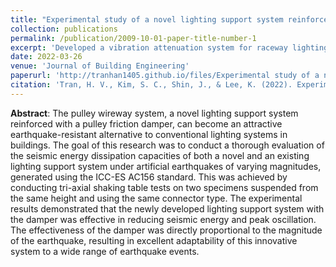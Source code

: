```yaml
---
title: "Experimental study of a novel lighting support system reinforced with a pulley friction damper"
collection: publications
permalink: /publication/2009-10-01-paper-title-number-1
excerpt: 'Developed a vibration attenuation system for raceway lighting, integrating a pulley friction damper to enhance earthquake survivability, in partnership with Sehong Inc, Ltd.'
date: 2022-03-26
venue: 'Journal of Building Engineering'
paperurl: 'http://tranhan1405.github.io/files/Experimental study of a novel lighting support system reinforced with a pulley friction damper.pdf'
citation: 'Tran, H. V., Kim, S. C., Shin, J., & Lee, K. (2022). Experimental study of a novel lighting support system reinforced with a pulley friction damper. Journal of Building Engineering, 52, 104385.'
---
```

**Abstract**: The pulley wireway system, a novel lighting support system reinforced with a pulley friction damper, can become an attractive earthquake-resistant alternative to conventional lighting systems in buildings. The goal of this research was to conduct a thorough evaluation of the seismic energy dissipation capacities of both a novel and an existing lighting support system under artificial earthquakes of varying magnitudes, generated using the ICC-ES AC156 standard. This was achieved by conducting tri-axial shaking table tests on two specimens suspended from the same height and using the same connector type. The experimental results demonstrated that the newly developed lighting support system with the damper was effective in reducing seismic energy and peak oscillation. The effectiveness of the damper was directly proportional to the magnitude of the earthquake, resulting in excellent adaptability of this innovative system to a wide range of earthquake events.

